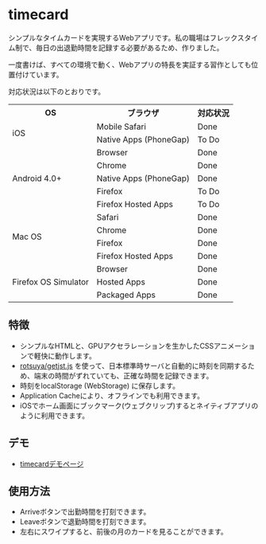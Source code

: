# timecard

シンプルなタイムカードを実現するWebアプリです。私の職場はフレックスタイム制で、毎日の出退勤時間を記録する必要があるため、作りました。

一度書けば、すべての環境で動く、Webアプリの特長を実証する習作としても位置付けています。

対応状況は以下のとおりです。

<table>
<tr><th>OS</th><th>ブラウザ</th><th>対応状況</th</tr>
<tr><td rowspan="2">iOS</td><td>Mobile Safari</td><td>Done</td></tr>
<tr><td>Native Apps (PhoneGap)</td><td>To Do</td></tr>
<tr><td rowspan="5">Android 4.0+</td><td>Browser</td><td>Done</td></tr>
<tr><td>Chrome</td><td>Done</td></tr>
<tr><td>Native Apps (PhoneGap)</td><td>Done</td></tr>
<tr><td>Firefox</td><td>To Do</td></tr>
<tr><td>Firefox Hosted Apps</td><td>To Do</td></tr>
<tr><td rowspan="4">Mac OS</td><td>Safari</td><td>Done</td></tr>
<tr><td>Chrome</td><td>Done</td></tr>
<tr><td>Firefox</td><td>Done</td></tr>
<tr><td>Firefox Hosted Apps</td><td>Done</td></tr>
<tr><td rowspan="3">Firefox OS Simulator</td><td>Browser</td><td>Done</td></tr>
<tr><td>Hosted Apps</td><td>Done</td></tr>
<tr><td>Packaged Apps</td><td>Done</td></tr>
</table>

## 特徴

* シンプルなHTMLと、GPUアクセラレーションを生かしたCSSアニメーションで軽快に動作します。
* [rotsuya/getjst.js](https://github.com/rotsuya/getjst.js) を使って、日本標準時サーバと自動的に時刻を同期するため、端末の時間がずれていても、正確な時間を記録できます。
* 時刻をlocalStorage (WebStorage) に保存します。
* Application Cacheにより、オフラインでも利用できます。
* iOSでホーム画面にブックマーク(ウェブクリップ)するとネイティブアプリのように利用できます。

## デモ

* [timecardデモページ](http://rotsuya.github.com/timecard/)

## 使用方法

* Arriveボタンで出勤時間を打刻できます。
* Leaveボタンで退勤時間を打刻できます。
* 左右にスワイプすると、前後の月のカードを見ることができます。